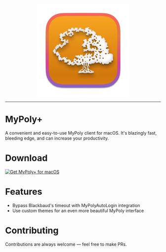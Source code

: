 <p align="center">
<img src="./assets/icon.png" height="300" width="300">
</p>

***

# MyPoly+

A convenient and easy-to-use MyPoly client for macOS. It's blazingly fast, bleeding edge, and can increase your productivity.

# Download

<a href="https://github.com/ConwayTech-Dev/MyPolyPlus/releases/download/v1.0.0-alpha.3/MyPoly+.zip"><img src="https://img.shields.io/badge/macos-000000?style=for-the-badge&logo=macos&logoColor=F0F0F0" alt="Get MyPoly+ for macOS"></a>

# Features

* Bypass Blackbaud's timeout with MyPolyAutoLogin integration
* Use custom themes for an even more beautiful MyPoly interface

# Contributing

Contributions are always welcome — feel free to make PRs.
